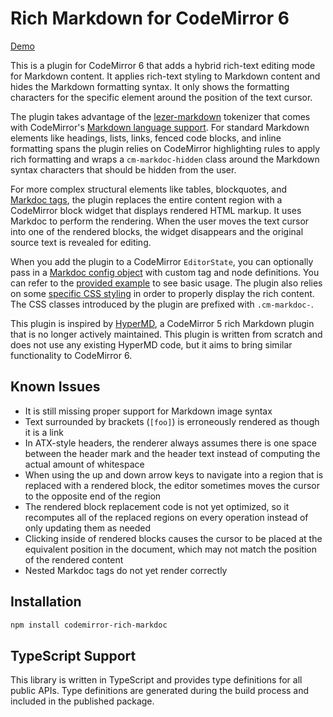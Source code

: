 # Rich Markdown for CodeMirror 6

[Demo](https://markdoc-hybrid-editor.netlify.app)

This is a plugin for CodeMirror 6 that adds a hybrid rich-text editing mode for Markdown content. It applies rich-text styling to Markdown content and hides the Markdown formatting syntax. It only shows the formatting characters for the specific element around the position of the text cursor.

The plugin takes advantage of the [lezer-markdown](https://github.com/lezer-parser/markdown) tokenizer that comes with CodeMirror's [Markdown language support](https://github.com/codemirror/lang-markdown). For standard Markdown elements like headings, lists, links, fenced code blocks, and inline formatting spans the plugin relies on CodeMirror highlighting rules to apply rich formatting and wraps a `cm-markdoc-hidden` class around the Markdown syntax characters that should be hidden from the user.

For more complex structural elements like tables, blockquotes, and [Markdoc tags](http://markdoc.dev/docs/tags), the plugin replaces the entire content region with a CodeMirror block widget that displays rendered HTML markup. It uses Markdoc to perform the rendering. When the user moves the text cursor into one of the rendered blocks, the widget disappears and the original source text is revealed for editing.

When you add the plugin to a CodeMirror `EditorState`, you can optionally pass in a [Markdoc config object](https://markdoc.dev/docs/config) with custom tag and node definitions. You can refer to the [provided example](example/index.ts) to see basic usage. The plugin also relies on some [specific CSS styling](example/style.css) in order to properly display the rich content. The CSS classes introduced by the plugin are prefixed with `.cm-markdoc-`.

This plugin is inspired by [HyperMD](https://github.com/laobubu/HyperMD), a CodeMirror 5 rich Markdown plugin that is no longer actively maintained. This plugin is written from scratch and does not use any existing HyperMD code, but it aims to bring similar functionality to CodeMirror 6.

## Known Issues

* It is still missing proper support for Markdown image syntax
* Text surrounded by brackets (`[foo]`) is erroneously rendered as though it is a link
* In ATX-style headers, the renderer always assumes there is one space between the header mark and the header text instead of computing the actual amount of whitespace
* When using the up and down arrow keys to navigate into a region that is replaced with a rendered block, the editor sometimes moves the cursor to the opposite end of the region
* The rendered block replacement code is not yet optimized, so it recomputes all of the replaced regions on every operation instead of only updating them as needed
* Clicking inside of rendered blocks causes the cursor to be placed at the equivalent position in the document, which may not match the position of the rendered content
* Nested Markdoc tags do not yet render correctly

## Installation

```bash
npm install codemirror-rich-markdoc
```

## TypeScript Support

This library is written in TypeScript and provides type definitions for all public APIs. Type definitions are generated during the build process and included in the published package.